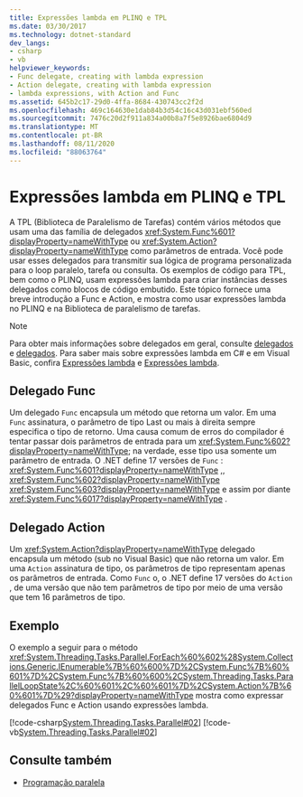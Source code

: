 ```yaml
---
title: Expressões lambda em PLINQ e TPL
ms.date: 03/30/2017
ms.technology: dotnet-standard
dev_langs:
- csharp
- vb
helpviewer_keywords:
- Func delegate, creating with lambda expression
- Action delegate, creating with lambda expression
- lambda expressions, with Action and Func
ms.assetid: 645b2c17-29d0-4ffa-8684-430743cc2f2d
ms.openlocfilehash: 469c164630e1dab84b3d54c16c43d031ebf560ed
ms.sourcegitcommit: 7476c20d2f911a834a00b8a7f5e8926bae6804d9
ms.translationtype: MT
ms.contentlocale: pt-BR
ms.lasthandoff: 08/11/2020
ms.locfileid: "88063764"
---
```

# <a name="lambda-expressions-in-plinq-and-tpl"></a>Expressões lambda em PLINQ e TPL

A TPL (Biblioteca de Paralelismo de Tarefas) contém vários métodos que usam uma das família de delegados <xref:System.Func%601?displayProperty=nameWithType> ou <xref:System.Action?displayProperty=nameWithType> como parâmetros de entrada. Você pode usar esses delegados para transmitir sua lógica de programa personalizada para o loop paralelo, tarefa ou consulta. Os exemplos de código para TPL, bem como o PLINQ, usam expressões lambda para criar instâncias desses delegados como blocos de código embutido. Este tópico fornece uma breve introdução a Func e Action, e mostra como usar expressões lambda no PLINQ e na Biblioteca de paralelismo de tarefas.

> [!NOTE]
> Para obter mais informações sobre delegados em geral, consulte [delegados](../../csharp/programming-guide/delegates/index.md) e [delegados](../../visual-basic/programming-guide/language-features/delegates/index.md). Para saber mais sobre expressões lambda em C# e em Visual Basic, confira [Expressões lambda](../../csharp/language-reference/operators/lambda-expressions.md) e [Expressões lambda](../../visual-basic/programming-guide/language-features/procedures/lambda-expressions.md).

## <a name="func-delegate"></a>Delegado Func

Um delegado `Func` encapsula um método que retorna um valor. Em uma `Func` assinatura, o parâmetro de tipo Last ou mais à direita sempre especifica o tipo de retorno. Uma causa comum de erros do compilador é tentar passar dois parâmetros de entrada para um <xref:System.Func%602?displayProperty=nameWithType>; na verdade, esse tipo usa somente um parâmetro de entrada. O .NET define 17 versões de `Func` : <xref:System.Func%601?displayProperty=nameWithType> ,, <xref:System.Func%602?displayProperty=nameWithType> <xref:System.Func%603?displayProperty=nameWithType> e assim por diante <xref:System.Func%6017?displayProperty=nameWithType> .

## <a name="action-delegate"></a>Delegado Action

Um <xref:System.Action?displayProperty=nameWithType> delegado encapsula um método (sub no Visual Basic) que não retorna um valor. Em uma `Action` assinatura de tipo, os parâmetros de tipo representam apenas os parâmetros de entrada. Como `Func` o, o .NET define 17 versões do `Action` , de uma versão que não tem parâmetros de tipo por meio de uma versão que tem 16 parâmetros de tipo.

## <a name="example"></a>Exemplo

O exemplo a seguir para o método <xref:System.Threading.Tasks.Parallel.ForEach%60%602%28System.Collections.Generic.IEnumerable%7B%60%600%7D%2CSystem.Func%7B%60%601%7D%2CSystem.Func%7B%60%600%2CSystem.Threading.Tasks.ParallelLoopState%2C%60%601%2C%60%601%7D%2CSystem.Action%7B%60%601%7D%29?displayProperty=nameWithType> mostra como expressar delegados Func e Action usando expressões lambda.

[!code-csharp[System.Threading.Tasks.Parallel#02](../../../samples/snippets/csharp/VS_Snippets_CLR_System/system.threading.tasks.parallel/cs/parallelforeach.cs#02)]
[!code-vb[System.Threading.Tasks.Parallel#02](../../../samples/snippets/visualbasic/VS_Snippets_CLR_System/system.threading.tasks.parallel/vb/parallelforeach.vb#02)]

## <a name="see-also"></a>Consulte também

- [Programação paralela](index.md)

